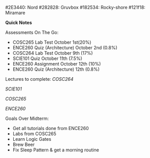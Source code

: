 #2E3440: Nord
#282828: Gruvbox
#182534: Rocky-shore
#121f18: Miramare

**Quick Notes**

Assessments On The Go:

- COSC265 Lab Test October 1st(20%)
- ENCE260 Quiz (Architecture) October 2nd (0.8%)
- COSC264 Lab Test October 9th (17%)
- SCIE101 Quiz October 11th (7.5%)
- ENCE260 Assignment October 12th (10%)
- ENCE260 Quiz (Architecture) 12th (0.8%)

Lectures to complete:
_COSC264_

_SCIE101_

_COSC265_

_ENCE260_

Goals Over Midterm:

- Get all tutorials done from ENCE260
- Labs from COSC265
- Learn Logic Gates
- Brew Beer
- Fix Sleep Pattern & get a morning routine
